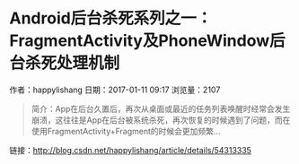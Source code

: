 # Android后台杀死系列之一：FragmentActivity及PhoneWindow后台杀死处理机制
作者：happylishang
日期：2017-01-11 09:17
浏览量：2107
> 简介：App在后台久置后，再次从桌面或最近的任务列表唤醒时经常会发生崩溃，这往往是App在后台被系统杀死，再次恢复的时候遇到了问题，而在使用FragmentActivity+Fragment的时候会更加频繁...

 链接：http://blog.csdn.net/happylishang/article/details/54313335
